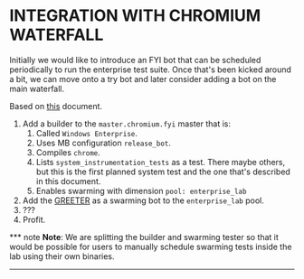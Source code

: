# INTEGRATION WITH CHROMIUM WATERFALL

Initially we would like to introduce an FYI bot that can be scheduled
periodically to run the enterprise test suite. Once that's been kicked around a
bit, we can move onto a try bot and later consider adding a bot on the main
waterfall.

Based on
[this](https://chromium.googlesource.com/chromium/tools/build/+/master/scripts/slave/recipe_modules/chromium_tests/chromium_recipe.md)
document.


1.  Add a builder to the `master.chromium.fyi` master that is:
    1.  Called `Windows Enterprise`.
    1.  Uses MB configuration `release_bot`.
    1.  Compiles `chrome`.
    1.  Lists `system_instrumentation_tests` as a test. There maybe others, but this is the first planned system test and the one that's described in this document.
    1.  Enables swarming with dimension `pool: enterprise_lab`
1.  Add the [GREETER][] as a swarming bot to the `enterprise_lab` pool.
1.  ???
1.  Profit.

*** note
**Note**: We are splitting the builder and swarming tester so that it would be
possible for users to manually schedule swarming tests inside the lab using
their own binaries.
***

<!-- INCLUDE index.md (56 lines) -->
<!--
Index of tags used throughout the documentation. This list lives in
/docs/index.md and is included in all documents that depend on these tags.

In order to update the tags:

   1. Update `/docs/index.md`
   2. Run the following command from the root of the source tree:

         ./build.py format

Keep the tags below sorted.
-->

[ASSET MANIFEST]: design-summary.md#asset-manifest
[Additional Considerations]: background.md#additional-considerations
[Asset Description Schema]: schema-guidelines.md
[Asset Example]: /examples/schema/ad/one-domain.asset.textpb
[Asset Schema]: /schema/asset/
[Background]: background.md
[Bootstrapping]: bootstrapping.md
[Coding Patterns for Resolvers]: deployment.md#coding-patterns-for-resolvers
[Completed Asset Manifest]: deployment.md#completed-asset-manifest
[Concepts]: design-summary.md#concepts
[DEPLOYER]: design-summary.md#deployer
[Deploying Scripted Assets]: deployment.md#deploying-scripted-assets
[Deployment Details]: deployment.md
[Deployment Overview]: deployment.md#overview
[Design]: design-summary.md
[Frameworks/Tools Used]: background.md#tools-used
[GREETER]: design-summary.md#greeter
[Google Services]: google-services.md
[HOST ENVIRONMENT]: design-summary.md#host-environment
[HOST TEST RUNNER]: design-summary.md#host-test-runner
[Host Environment Schema]: /schema/host/
[Host Example]: /examples/schema/ad/one-domain.host.textpb
[ISOLATE]: design-summary.md#isolate
[Inline References]: deployment.md#inline-references
[Integration With Chromium Waterfall]: chrome-ci-integration.md
[Key Management]: key-management.md
[Objective]: design-summary.md#objective
[On-Premise Fixtures]: on-premise-fixtures.md
[Private Google Compute Images]: private-images.md
[SYSTEM TEST RUNNER]: design-summary.md#system-test-runner
[Scalability]: scalability.md
[Schema References]: schema-guidelines.md#references
[Schema Validation]: schema-guidelines.md#validation
[Source Locations]: source-locations.md
[TEST HOST]: design-summary.md#test-host
[TEST]: design-summary.md#test
[The Product]: design-summary.md#the-product
[Use Cases]: background.md#use-cases
[Workflows]: workflows.md
[cel_bot]: design-summary.md#cel_bot
[cel_py]: design-summary.md#cel_py

